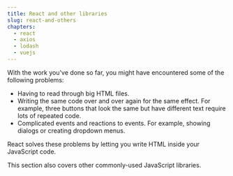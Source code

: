 ```yaml
---
title: React and other libraries
slug: react-and-others
chapters:
  - react
  - axios
  - lodash
  - vuejs
---
```


With the work you've done so far, you might have encountered some of the
following problems:

* Having to read through big HTML files.
* Writing the same code over and over again for the same effect. For example,
    three buttons that look the same but have different text require lots of
    repeated code.
* Complicated events and reactions to events. For example, showing dialogs
    or creating dropdown menus.

React solves these problems by letting you write HTML inside your JavaScript
code.

This section also covers other commonly-used JavaScript libraries.